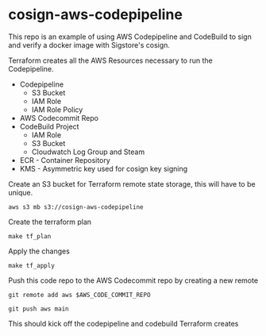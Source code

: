 # cosign-aws-codepipeline

This repo is an example of using AWS Codepipeline and CodeBuild to sign and verify a docker image with Sigstore's 
cosign.

Terraform creates all the AWS Resources necessary to run the Codepipeline.

* Codepipeline
  * S3 Bucket
  * IAM Role
  * IAM Role Policy
* AWS Codecommit Repo
* CodeBuild Project
  * IAM Role
  * S3 Bucket
  * Cloudwatch Log Group and Steam
* ECR - Container Repository
* KMS - Asymmetric key used for cosign key signing

Create an S3 bucket for Terraform remote state storage, this will have to be unique. 

`aws s3 mb s3://cosign-aws-codepipeline`

Create the terraform plan 

`make tf_plan`

Apply the changes 

`make tf_apply`

Push this code repo to the AWS Codecommit repo by creating a new remote

`git remote add aws $AWS_CODE_COMMIT_REPO`

`git push aws main`

This should kick off the codepipeline and codebuild Terraform creates

